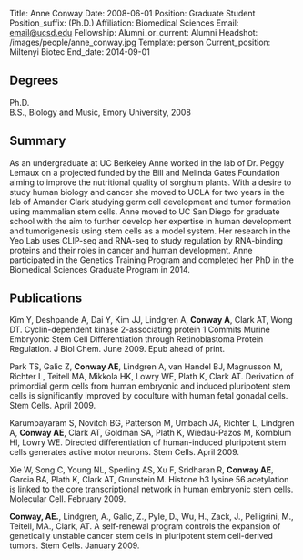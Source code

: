 Title: Anne Conway
Date: 2008-06-01
Position: Graduate Student
Position_suffix: (Ph.D.)
Affiliation: Biomedical Sciences
Email: email@ucsd.edu
Fellowship:
Alumni_or_current: Alumni
Headshot: /images/people/anne_conway.jpg
Template: person
Current_position: Miltenyi Biotec
End_date: 2014-09-01

<!-- Status: draft -->

## Degrees

Ph.D.<br>
B.S., Biology and Music, Emory University, 2008<br>

## Summary

As an undergraduate at UC Berkeley Anne worked in the lab of Dr. Peggy Lemaux on a projected funded by the Bill and Melinda Gates Foundation aiming to improve the nutritional quality of sorghum plants. With a desire to study human biology and cancer she moved to UCLA for two years in the lab of Amander Clark studying germ cell development and tumor formation using mammalian stem cells. Anne moved to UC San Diego for graduate school with the aim to further develop her expertise in human development and tumorigenesis using stem cells as a model system. Her research in the Yeo Lab uses CLIP-seq and RNA-seq to study regulation by RNA-binding proteins and their roles in cancer and human development. Anne participated in the Genetics Training Program and completed her PhD in the Biomedical Sciences Graduate Program in 2014.



## Publications
Kim Y, Deshpande A, Dai Y, Kim JJ, Lindgren A, **Conway A**, Clark AT, Wong DT.  Cyclin-dependent kinase 2-associating protein 1 Commits Murine Embryonic Stem Cell Differentiation through Retinoblastoma Protein Regulation. J Biol Chem. June 2009. Epub ahead of print.


Park TS, Galic Z, **Conway AE**, Lindgren A, van Handel BJ, Magnusson M, Richter L, Teitell MA, Mikkola HK, Lowry WE, Plath K, Clark AT. Derivation of primordial germ cells from human embryonic and induced pluripotent stem cells is significantly improved by coculture with human fetal gonadal cells. Stem Cells. April 2009.


Karumbayaram S, Novitch BG, Patterson M, Umbach JA, Richter L, Lindgren A, **Conway AE**, Clark AT, Goldman SA, Plath K, Wiedau-Pazos M, Kornblum HI, Lowry WE. Directed differentiation of human-induced pluripotent stem cells generates active motor neurons. Stem Cells. April 2009.


Xie W, Song C, Young NL, Sperling AS, Xu F, Sridharan R, **Conway AE**, Garcia BA, Plath K, Clark AT, Grunstein M. Histone h3 lysine 56 acetylation is linked to the core transcriptional network in human embryonic stem cells. Molecular Cell. February 2009.



**Conway, AE.**, Lindgren, A., Galic, Z., Pyle, D., Wu, H., Zack, J., Pelligrini, M., Teitell, MA., Clark, AT. A self-renewal program controls the expansion of genetically unstable cancer stem cells in pluripotent stem cell-derived tumors. Stem Cells. January 2009.
